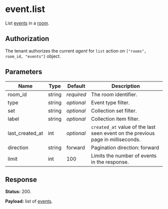 # event.list

List [events](api.event.md#event) in a [room](api.room#room).

## Authorization

The tenant authorizes the current _agent_ for `list` action on
`["rooms", room_id, "events"]` object.

## Parameters

Name            | Type   | Default    | Description
--------------- | ------ | ---------- | ------------------
room_id         | string | _required_ | The room identifier.
type            | string | _optional_ | Event type filter.
set             | string | _optional_ | Collection set filter.
label           | string | _optional_ | Collection item filter.
last_created_at | int    | _optional_ | `created_at` value of the last seen event on the previous page in milliseconds.
direction       | string |    forward | Pagination direction: forward | backward.
limit           | int    |        100 | Limits the number of events in the response.

## Response

**Status:** 200.

**Payload:** list of [events](api.event.md#event).
